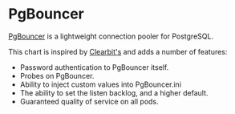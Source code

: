 # PgBouncer

[PgBouncer](https://pgbouncer.github.io/) is a lightweight connection pooler for PostgreSQL.

This chart is inspired by [Clearbit's](https://github.com/clearbit/charts) and adds a number of features:

- Password authentication to PgBouncer itself.
- Probes on PgBouncer.
- Ability to inject custom values into PgBouncer.ini
-   The ability to set the listen backlog, and a higher default.
- Guaranteed quality of service on all pods.
